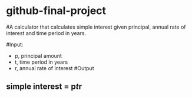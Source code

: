 # github-final-project

#A calculator that calculates simple interest given principal, annual rate of interest and time period in years.

#Input:
 *  p, principal amount
 * t, time period in years
 *  r, annual rate of interest
#Output
 ##  simple interest = p*t*r
